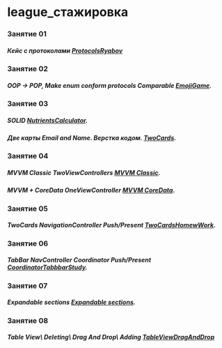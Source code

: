 # league_стажировка

### Занятие 01 
##### Кейс с протоколами [ProtocolsRyabov](https://github.com/VladimirRiabov/league/tree/main/ProtocolsRyabov/)

### Занятие 02
##### OOP -> POP, Make enum conform protocols Comparable [EmojiGame](https://github.com/VladimirRiabov/league/tree/main/EmojiGame/).

### Занятие 03
##### SOLID [NutrientsCalculator](https://github.com/VladimirRiabov/league/tree/main/NutrientsCalculator/).

##### Две карты Email and Name. Верстка кодом. [TwoCards](https://github.com/VladimirRiabov/league/tree/main/TwoCards).

### Занятие 04
##### MVVM Classic TwoViewControllers [MVVM Classic](https://github.com/VladimirRiabov/league/tree/main/MVVM%20Classic).

##### MVVM + CoreData OneViewController [MVVM CoreData](https://github.com/VladimirRiabov/league/tree/main/MVVM%20CoreData).

### Занятие 05
##### TwoCards NavigationController Push/Present [TwoCardsHomewWork](https://github.com/VladimirRiabov/league/tree/main/TwoCards5HoweWork).

### Занятие 06
##### TabBar NavController Coordinator Push/Present [CoordinatorTabbbarStudy](https://github.com/VladimirRiabov/league/tree/main/CoordinatorTabbbarStudy).

### Занятие 07
##### Expandable sections [Expandable sections](https://github.com/VladimirRiabov/league/tree/main/Expandable%20sections).

### Занятие 08
##### Table View\ Deleting\ Drag And Drop\ Adding [TableViewDragAndDrop](https://github.com/VladimirRiabov/league/tree/main/TableViewDragAndDrop)
